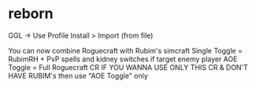 # reborn
GGL -> Use Profile Install > Import (from file)

You can now combine Roguecraft with Rubim's simcraft 
Single Toggle = RubimRH + PvP spells and kidney 
switches if target enemy player 
AOE Toggle = Full Roguecraft CR 
IF YOU WANNA USE ONLY THIS CR & DON'T HAVE RUBIM's 
then use "AOE Toggle" only 

